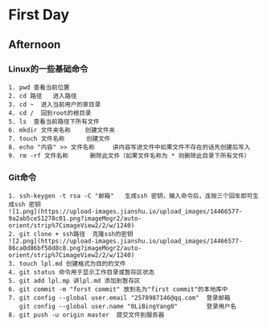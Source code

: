 # First Day
## Afternoon
### Linux的一些基础命令
	1. pwd 查看当前位置
	2. cd 路径   进入路径
	3. cd ~  进入当前用户的家目录
	4. cd /  回到root的根目录
	5. ls  查看当前路径下所有文件
	6. mkdir 文件夹名称    创建文件夹
	7. touch 文件名称      创建文件
	8. echo "内容" >> 文件名称     讲内容写进文件中如果文件不存在的话先创建后写入
	9. rm -rf 文件名称      删除此文件（如果文件名称为 * 则删除此目录下所有文件）

### Git命令
	1. ssh-keygen -t rsa -C "邮箱"   生成ssh 密钥，输入命令后，连按三个回车即可生成ssh 密钥  
	![1.png](https://upload-images.jianshu.io/upload_images/14466577-9a2ab5ce51278c01.png?imageMogr2/auto-orient/strip%7CimageView2/2/w/1240)
	2. git clone + ssh路径  克隆ssh的密钥
	![2.png](https://upload-images.jianshu.io/upload_images/14466577-86ca0d86bf58d8c8.png?imageMogr2/auto-orient/strip%7CimageView2/2/w/1240)
	3. touch lpl.md 创建格式为目的的文件
	4. git status 命令用于显示工作目录或暂存区状态
	5. git add lpl.mp 讲lpl.md 添加到暂存区
	6. git commit -m "forst commit" 放到名为"first commit"的本地库中
	7. git config --global user.email "2578987146@qq.com"  登录邮箱
	   git config --global user.name "0LiBingYang0"		   登录用户名
	8. git push -u origin master  提交文件到服务器